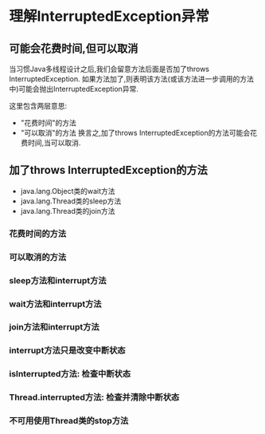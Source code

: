 # 理解InterruptedException异常

## 可能会花费时间,但可以取消

当习惯Java多线程设计之后,我们会留意方法后面是否加了throws InterruptedException.
如果方法加了,则表明该方法(或该方法进一步调用的方法中)可能会抛出InterruptedException异常.

这里包含两层意思:
- "花费时间"的方法
- "可以取消"的方法
换言之,加了throws InterruptedException的方法可能会花费时间,当可以取消.

## 加了throws InterruptedException的方法
- java.lang.Object类的wait方法
- java.lang.Thread类的sleep方法
- java.lang.Thread类的join方法

### 花费时间的方法



### 可以取消的方法

### sleep方法和interrupt方法

### wait方法和interrupt方法

### join方法和interrupt方法

### interrupt方法只是改变中断状态

### isInterrupted方法: 检查中断状态

### Thread.interrupted方法: 检查并清除中断状态

### 不可用使用Thread类的stop方法
